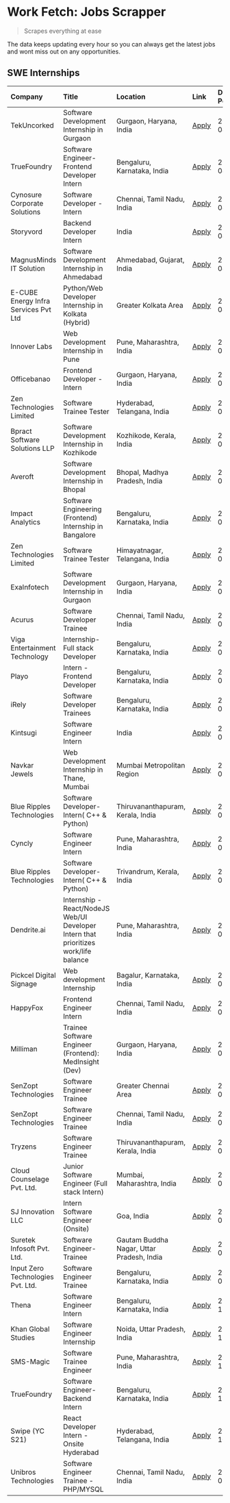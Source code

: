 # Work Fetch: Jobs Scrapper
> Scrapes everything at ease

The data keeps updating every hour so you can always get the latest jobs and wont miss out on any opportunities.

## SWE Internships
<!--START_SECTION:workfetch-->
| Company                              | Title                                                                                | Location                                  | Link                                                                                                                                                                                                                                                                                                  | Date Posted   |
|:-------------------------------------|:-------------------------------------------------------------------------------------|:------------------------------------------|:------------------------------------------------------------------------------------------------------------------------------------------------------------------------------------------------------------------------------------------------------------------------------------------------------|:--------------|
| TekUncorked                          | Software Development Internship in Gurgaon                                           | Gurgaon, Haryana, India                   | [Apply](https://in.linkedin.com/jobs/view/software-development-internship-in-gurgaon-at-tekuncorked-3887479133?position=14&pageNum=0&refId=082%2BDVYNiOmWV2vGTDux2g%3D%3D&trackingId=KZOsOSYPpdM5CgBJC%2F%2BZXQ%3D%3D&trk=public_jobs_jserp-result_search-card)                                       | 2024-04-05    |
| TrueFoundry                          | Software Engineer- Frontend Developer Intern                                         | Bengaluru, Karnataka, India               | [Apply](https://in.linkedin.com/jobs/view/software-engineer-frontend-developer-intern-at-truefoundry-3887320206?position=28&pageNum=0&refId=082%2BDVYNiOmWV2vGTDux2g%3D%3D&trackingId=sCLCy%2BjKptN2YIruws926A%3D%3D&trk=public_jobs_jserp-result_search-card)                                        | 2024-04-05    |
| Cynosure Corporate Solutions         | Software Developer -Intern                                                           | Chennai, Tamil Nadu, India                | [Apply](https://in.linkedin.com/jobs/view/software-developer-intern-at-cynosure-corporate-solutions-3884767755?position=34&pageNum=0&refId=082%2BDVYNiOmWV2vGTDux2g%3D%3D&trackingId=1ZC2fY1ciMLNE2YqcLd1%2BQ%3D%3D&trk=public_jobs_jserp-result_search-card)                                         | 2024-04-04    |
| Storyvord                            | Backend Developer Intern                                                             | India                                     | [Apply](https://in.linkedin.com/jobs/view/backend-developer-intern-at-storyvord-3518938006?position=52&pageNum=0&refId=082%2BDVYNiOmWV2vGTDux2g%3D%3D&trackingId=TgMl28YVEz4T50N4I9u9Aw%3D%3D&trk=public_jobs_jserp-result_search-card)                                                               | 2024-04-04    |
| MagnusMinds IT Solution              | Software Development Internship in Ahmedabad                                         | Ahmedabad, Gujarat, India                 | [Apply](https://in.linkedin.com/jobs/view/software-development-internship-in-ahmedabad-at-magnusminds-it-solution-3883933909?position=44&pageNum=0&refId=082%2BDVYNiOmWV2vGTDux2g%3D%3D&trackingId=XcSQZNlJnMr1KHVqxf6HHQ%3D%3D&trk=public_jobs_jserp-result_search-card)                             | 2024-04-03    |
| E-CUBE Energy Infra Services Pvt Ltd | Python/Web Developer Internship in Kolkata (Hybrid)                                  | Greater Kolkata Area                      | [Apply](https://in.linkedin.com/jobs/view/python-web-developer-internship-in-kolkata-hybrid-at-e-cube-energy-infra-services-pvt-ltd-3882160442?position=25&pageNum=0&refId=082%2BDVYNiOmWV2vGTDux2g%3D%3D&trackingId=xDb6KiWJPB4Gj%2Bhnw1ntDQ%3D%3D&trk=public_jobs_jserp-result_search-card)         | 2024-04-02    |
| Innover Labs                         | Web Development Internship in Pune                                                   | Pune, Maharashtra, India                  | [Apply](https://in.linkedin.com/jobs/view/web-development-internship-in-pune-at-innover-labs-3875494237?position=9&pageNum=0&refId=082%2BDVYNiOmWV2vGTDux2g%3D%3D&trackingId=lcSwrfaHDuAsxg8im2E7vw%3D%3D&trk=public_jobs_jserp-result_search-card)                                                   | 2024-03-28    |
| Officebanao                          | Frontend Developer - Intern                                                          | Gurgaon, Haryana, India                   | [Apply](https://in.linkedin.com/jobs/view/frontend-developer-intern-at-officebanao-3871265915?position=13&pageNum=0&refId=082%2BDVYNiOmWV2vGTDux2g%3D%3D&trackingId=6lnk2%2BRPHeXcDeQZkE2bUg%3D%3D&trk=public_jobs_jserp-result_search-card)                                                          | 2024-03-28    |
| Zen Technologies Limited             | Software Trainee Tester                                                              | Hyderabad, Telangana, India               | [Apply](https://in.linkedin.com/jobs/view/software-trainee-tester-at-zen-technologies-limited-3872036112?position=15&pageNum=0&refId=082%2BDVYNiOmWV2vGTDux2g%3D%3D&trackingId=6icMKlmIR%2BPugxfPltWzNA%3D%3D&trk=public_jobs_jserp-result_search-card)                                               | 2024-03-27    |
| Bpract Software Solutions LLP        | Software Development Internship in Kozhikode                                         | Kozhikode, Kerala, India                  | [Apply](https://in.linkedin.com/jobs/view/software-development-internship-in-kozhikode-at-bpract-software-solutions-llp-3874054300?position=22&pageNum=0&refId=082%2BDVYNiOmWV2vGTDux2g%3D%3D&trackingId=gDoHYwUpcZCq%2BYQiWzflbw%3D%3D&trk=public_jobs_jserp-result_search-card)                     | 2024-03-27    |
| Averoft                              | Software Development Internship in Bhopal                                            | Bhopal, Madhya Pradesh, India             | [Apply](https://in.linkedin.com/jobs/view/software-development-internship-in-bhopal-at-averoft-3874051550?position=51&pageNum=0&refId=082%2BDVYNiOmWV2vGTDux2g%3D%3D&trackingId=VZbg2C2aVUDxl1NcOYDmWA%3D%3D&trk=public_jobs_jserp-result_search-card)                                                | 2024-03-27    |
| Impact Analytics                     | Software Engineering (Frontend) Internship in Bangalore                              | Bengaluru, Karnataka, India               | [Apply](https://in.linkedin.com/jobs/view/software-engineering-frontend-internship-in-bangalore-at-impact-analytics-3872535077?position=5&pageNum=0&refId=082%2BDVYNiOmWV2vGTDux2g%3D%3D&trackingId=xlPqSxR1oVCga3Uykjj57w%3D%3D&trk=public_jobs_jserp-result_search-card)                            | 2024-03-26    |
| Zen Technologies Limited             | Software Trainee Tester                                                              | Himayatnagar, Telangana, India            | [Apply](https://in.linkedin.com/jobs/view/software-trainee-tester-at-zen-technologies-limited-3872100214?position=11&pageNum=0&refId=082%2BDVYNiOmWV2vGTDux2g%3D%3D&trackingId=SwqsXzIYLP3RHdpDub78Ig%3D%3D&trk=public_jobs_jserp-result_search-card)                                                 | 2024-03-26    |
| ExaInfotech                          | Software Development Internship in Gurgaon                                           | Gurgaon, Haryana, India                   | [Apply](https://in.linkedin.com/jobs/view/software-development-internship-in-gurgaon-at-exainfotech-3872534185?position=16&pageNum=0&refId=082%2BDVYNiOmWV2vGTDux2g%3D%3D&trackingId=%2FDUKHTEIAu9n4u8KFYstFg%3D%3D&trk=public_jobs_jserp-result_search-card)                                         | 2024-03-26    |
| Acurus                               | Software Developer Trainee                                                           | Chennai, Tamil Nadu, India                | [Apply](https://in.linkedin.com/jobs/view/software-developer-trainee-at-acurus-3871400616?position=24&pageNum=0&refId=082%2BDVYNiOmWV2vGTDux2g%3D%3D&trackingId=kmTnHLGe%2BQsXbN1oae8PFw%3D%3D&trk=public_jobs_jserp-result_search-card)                                                              | 2024-03-26    |
| Viga Entertainment Technology        | Internship-Full stack Developer                                                      | Bengaluru, Karnataka, India               | [Apply](https://in.linkedin.com/jobs/view/internship-full-stack-developer-at-viga-entertainment-technology-3870669789?position=32&pageNum=0&refId=082%2BDVYNiOmWV2vGTDux2g%3D%3D&trackingId=kmFJywiqz3VAjaK1F4Sclg%3D%3D&trk=public_jobs_jserp-result_search-card)                                    | 2024-03-25    |
| Playo                                | Intern - Frontend Developer                                                          | Bengaluru, Karnataka, India               | [Apply](https://in.linkedin.com/jobs/view/intern-frontend-developer-at-playo-3864131172?position=7&pageNum=0&refId=082%2BDVYNiOmWV2vGTDux2g%3D%3D&trackingId=KduADFRtpkkGOFtcCk9Olw%3D%3D&trk=public_jobs_jserp-result_search-card)                                                                   | 2024-03-22    |
| iRely                                | Software Developer Trainees                                                          | Bengaluru, Karnataka, India               | [Apply](https://in.linkedin.com/jobs/view/software-developer-trainees-at-irely-3860566039?position=3&pageNum=0&refId=082%2BDVYNiOmWV2vGTDux2g%3D%3D&trackingId=0rtwvA4quuS3dOKMcGvG3g%3D%3D&trk=public_jobs_jserp-result_search-card)                                                                 | 2024-03-18    |
| Kintsugi                             | Software Engineer Intern                                                             | India                                     | [Apply](https://in.linkedin.com/jobs/view/software-engineer-intern-at-kintsugi-3857074071?position=38&pageNum=0&refId=082%2BDVYNiOmWV2vGTDux2g%3D%3D&trackingId=xhsIepV%2B6ENXAv2SKO%2BPXQ%3D%3D&trk=public_jobs_jserp-result_search-card)                                                            | 2024-03-16    |
| Navkar Jewels                        | Web Development Internship in Thane, Mumbai                                          | Mumbai Metropolitan Region                | [Apply](https://in.linkedin.com/jobs/view/web-development-internship-in-thane-mumbai-at-navkar-jewels-3858080315?position=59&pageNum=0&refId=082%2BDVYNiOmWV2vGTDux2g%3D%3D&trackingId=8ZvXGcxPzzs4UKC9R54tgw%3D%3D&trk=public_jobs_jserp-result_search-card)                                         | 2024-03-15    |
| Blue Ripples Technologies            | Software Developer- Intern( C++ & Python)                                            | Thiruvananthapuram, Kerala, India         | [Apply](https://in.linkedin.com/jobs/view/software-developer-intern-c%2B%2B-python-at-blue-ripples-technologies-3855594494?position=20&pageNum=0&refId=082%2BDVYNiOmWV2vGTDux2g%3D%3D&trackingId=nDhG5yLI1FVXCUCZo0AYEg%3D%3D&trk=public_jobs_jserp-result_search-card)                               | 2024-03-14    |
| Cyncly                               | Software Engineer Intern                                                             | Pune, Maharashtra, India                  | [Apply](https://in.linkedin.com/jobs/view/software-engineer-intern-at-cyncly-3853990178?position=21&pageNum=0&refId=082%2BDVYNiOmWV2vGTDux2g%3D%3D&trackingId=MPtUk0LLhM5Qr5JkObJ%2BwA%3D%3D&trk=public_jobs_jserp-result_search-card)                                                                | 2024-03-13    |
| Blue Ripples Technologies            | Software Developer- Intern( C++  & Python)                                           | Trivandrum, Kerala, India                 | [Apply](https://in.linkedin.com/jobs/view/software-developer-intern-c%2B%2B-python-at-blue-ripples-technologies-3856150730?position=23&pageNum=0&refId=082%2BDVYNiOmWV2vGTDux2g%3D%3D&trackingId=Na5E7QEtDxXGPrNrR3ra9A%3D%3D&trk=public_jobs_jserp-result_search-card)                               | 2024-03-13    |
| Dendrite.ai                          | Internship - React/NodeJS Web/UI Developer Intern that prioritizes work/life balance | Pune, Maharashtra, India                  | [Apply](https://in.linkedin.com/jobs/view/internship-react-nodejs-web-ui-developer-intern-that-prioritizes-work-life-balance-at-dendrite-ai-3853583200?position=40&pageNum=0&refId=082%2BDVYNiOmWV2vGTDux2g%3D%3D&trackingId=YK6HTXnHNf%2FQV1SblPo4oQ%3D%3D&trk=public_jobs_jserp-result_search-card) | 2024-03-12    |
| Pickcel Digital Signage              | Web development Internship                                                           | Bagalur, Karnataka, India                 | [Apply](https://in.linkedin.com/jobs/view/web-development-internship-at-pickcel-digital-signage-3849506118?position=58&pageNum=0&refId=082%2BDVYNiOmWV2vGTDux2g%3D%3D&trackingId=a0Lwwc1Fmg9ZObFypWHlvw%3D%3D&trk=public_jobs_jserp-result_search-card)                                               | 2024-03-08    |
| HappyFox                             | Frontend Engineer Intern                                                             | Chennai, Tamil Nadu, India                | [Apply](https://in.linkedin.com/jobs/view/frontend-engineer-intern-at-happyfox-3848357951?position=53&pageNum=0&refId=082%2BDVYNiOmWV2vGTDux2g%3D%3D&trackingId=IfmVkgxZC%2BKc4eB9qiiZzw%3D%3D&trk=public_jobs_jserp-result_search-card)                                                              | 2024-03-07    |
| Milliman                             | Trainee Software Engineer (Frontend): MedInsight (Dev)                               | Gurgaon, Haryana, India                   | [Apply](https://in.linkedin.com/jobs/view/trainee-software-engineer-frontend-medinsight-dev-at-milliman-3792874280?position=12&pageNum=0&refId=082%2BDVYNiOmWV2vGTDux2g%3D%3D&trackingId=H%2FVKiQETNoRQQlMAvFUe2w%3D%3D&trk=public_jobs_jserp-result_search-card)                                     | 2024-03-01    |
| SenZopt Technologies                 | Software Engineer Trainee                                                            | Greater Chennai Area                      | [Apply](https://in.linkedin.com/jobs/view/software-engineer-trainee-at-senzopt-technologies-3827688781?position=41&pageNum=0&refId=082%2BDVYNiOmWV2vGTDux2g%3D%3D&trackingId=tp8Y9%2FN5ueAEToS%2Fs3cH3g%3D%3D&trk=public_jobs_jserp-result_search-card)                                               | 2024-02-12    |
| SenZopt Technologies                 | Software Engineer Trainee                                                            | Chennai, Tamil Nadu, India                | [Apply](https://in.linkedin.com/jobs/view/software-engineer-trainee-at-senzopt-technologies-3827686880?position=55&pageNum=0&refId=082%2BDVYNiOmWV2vGTDux2g%3D%3D&trackingId=PRoldgPb2fHUpGIYOFLIYA%3D%3D&trk=public_jobs_jserp-result_search-card)                                                   | 2024-02-12    |
| Tryzens                              | Software Engineer Trainee                                                            | Thiruvananthapuram, Kerala, India         | [Apply](https://in.linkedin.com/jobs/view/software-engineer-trainee-at-tryzens-3809363491?position=43&pageNum=0&refId=082%2BDVYNiOmWV2vGTDux2g%3D%3D&trackingId=4cfe%2FRkhk9dM0wTT2Fu3qQ%3D%3D&trk=public_jobs_jserp-result_search-card)                                                              | 2024-01-18    |
| Cloud Counselage Pvt. Ltd.           | Junior Software Engineer (Full stack Intern)                                         | Mumbai, Maharashtra, India                | [Apply](https://in.linkedin.com/jobs/view/junior-software-engineer-full-stack-intern-at-cloud-counselage-pvt-ltd-3803132814?position=35&pageNum=0&refId=082%2BDVYNiOmWV2vGTDux2g%3D%3D&trackingId=6vLeh%2FkPd5XcNFdyyou%2BlQ%3D%3D&trk=public_jobs_jserp-result_search-card)                          | 2024-01-11    |
| SJ Innovation LLC                    | Intern Software Engineer (Onsite)                                                    | Goa, India                                | [Apply](https://in.linkedin.com/jobs/view/intern-software-engineer-onsite-at-sj-innovation-llc-3799959011?position=49&pageNum=0&refId=082%2BDVYNiOmWV2vGTDux2g%3D%3D&trackingId=Ll7bhvvagETkRuVajdnkDQ%3D%3D&trk=public_jobs_jserp-result_search-card)                                                | 2024-01-11    |
| Suretek Infosoft Pvt. Ltd.           | Software Engineer-Trainee                                                            | Gautam Buddha Nagar, Uttar Pradesh, India | [Apply](https://in.linkedin.com/jobs/view/software-engineer-trainee-at-suretek-infosoft-pvt-ltd-3800934643?position=29&pageNum=0&refId=082%2BDVYNiOmWV2vGTDux2g%3D%3D&trackingId=knCWFCUUWJCrRYK8zN0hOQ%3D%3D&trk=public_jobs_jserp-result_search-card)                                               | 2024-01-09    |
| Input Zero Technologies Pvt. Ltd.    | Software Engineer Trainee                                                            | Bengaluru, Karnataka, India               | [Apply](https://in.linkedin.com/jobs/view/software-engineer-trainee-at-input-zero-technologies-pvt-ltd-3800927643?position=37&pageNum=0&refId=082%2BDVYNiOmWV2vGTDux2g%3D%3D&trackingId=r8qhO5kiswCPuSoZ%2FGoj0Q%3D%3D&trk=public_jobs_jserp-result_search-card)                                      | 2024-01-09    |
| Thena                                | Software Engineer Intern                                                             | Bengaluru, Karnataka, India               | [Apply](https://in.linkedin.com/jobs/view/software-engineer-intern-at-thena-3778731751?position=26&pageNum=0&refId=082%2BDVYNiOmWV2vGTDux2g%3D%3D&trackingId=FaCidS%2FowUj4WHe6V4dEzA%3D%3D&trk=public_jobs_jserp-result_search-card)                                                                 | 2023-12-05    |
| Khan Global Studies                  | Software Engineer Internship                                                         | Noida, Uttar Pradesh, India               | [Apply](https://in.linkedin.com/jobs/view/software-engineer-internship-at-khan-global-studies-3766942197?position=57&pageNum=0&refId=082%2BDVYNiOmWV2vGTDux2g%3D%3D&trackingId=GqN6UUcuJgJcJNCNZRtUhA%3D%3D&trk=public_jobs_jserp-result_search-card)                                                 | 2023-11-27    |
| SMS-Magic                            | Software Trainee Engineer                                                            | Pune, Maharashtra, India                  | [Apply](https://in.linkedin.com/jobs/view/software-trainee-engineer-at-sms-magic-3761409781?position=36&pageNum=0&refId=082%2BDVYNiOmWV2vGTDux2g%3D%3D&trackingId=qus6Qj38tFl8diNBVZbBIw%3D%3D&trk=public_jobs_jserp-result_search-card)                                                              | 2023-11-16    |
| TrueFoundry                          | Software Engineer-Backend Intern                                                     | Bengaluru, Karnataka, India               | [Apply](https://in.linkedin.com/jobs/view/software-engineer-backend-intern-at-truefoundry-3779508170?position=39&pageNum=0&refId=082%2BDVYNiOmWV2vGTDux2g%3D%3D&trackingId=jIjJ2Wt7rIKC8Lbr71VI0A%3D%3D&trk=public_jobs_jserp-result_search-card)                                                     | 2023-11-10    |
| Swipe (YC S21)                       | React Developer Intern - Onsite Hyderabad                                            | Hyderabad, Telangana, India               | [Apply](https://in.linkedin.com/jobs/view/react-developer-intern-onsite-hyderabad-at-swipe-yc-s21-3737600089?position=45&pageNum=0&refId=082%2BDVYNiOmWV2vGTDux2g%3D%3D&trackingId=oQVR4fjsw2OmvNNp2NGKgQ%3D%3D&trk=public_jobs_jserp-result_search-card)                                             | 2023-10-13    |
| Unibros Technologies                 | Software Engineer Trainee - PHP/MYSQL                                                | Chennai, Tamil Nadu, India                | [Apply](https://in.linkedin.com/jobs/view/software-engineer-trainee-php-mysql-at-unibros-technologies-3656599241?position=42&pageNum=0&refId=082%2BDVYNiOmWV2vGTDux2g%3D%3D&trackingId=wXAF71zxLjcWWV1Jmkc21w%3D%3D&trk=public_jobs_jserp-result_search-card)                                         | 2023-06-12    |
<!--END_SECTION:workfetch-->
